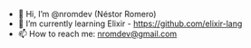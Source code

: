 - 👋 Hi, I’m @nromdev (Néstor Romero)
- 🌱 I’m currently learning Elixir - https://github.com/elixir-lang
- 📫 How to reach me: nromdev@gmail.com

<!---
nromdev/nromdev is a ✨ special ✨ repository because its `README.md` (this file) appears on your GitHub profile.
You can click the Preview link to take a look at your changes.
--->
